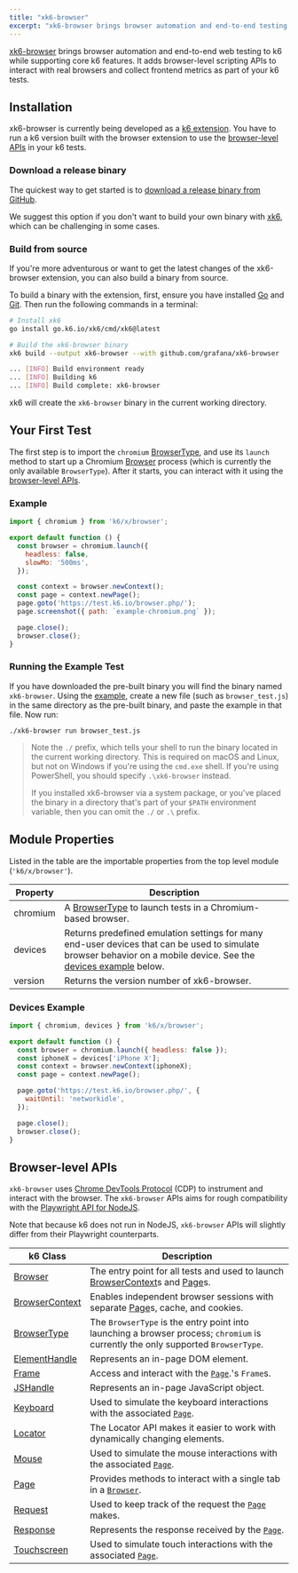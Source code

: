 ```yaml
---
title: "xk6-browser"
excerpt: "xk6-browser brings browser automation and end-to-end testing to k6 while supporting core k6 features. It allows you to interact with real browsers and collect frontend metrics as part of your k6 tests."
---
```


[xk6-browser](https://github.com/grafana/xk6-browser) brings browser automation and end-to-end web testing to k6 while supporting core k6 features. It adds browser-level scripting APIs to interact with real browsers and collect frontend metrics as part of your k6 tests.

## Installation

xk6-browser is currently being developed as a [k6 extension](/extensions). You have to run a k6 version built with the browser extension to use the [browser-level APIs](#browser-level-apis) in your k6 tests.

### Download a release binary

The quickest way to get started is to [download a release binary from GitHub](https://github.com/grafana/xk6-browser/releases).

We suggest this option if you don't want to build your own binary with [xk6](https://github.com/grafana/xk6), which can be challenging in some cases.

### Build from source

If you're more adventurous or want to get the latest changes of the xk6-browser extension, you can also build a binary from source.

To build a binary with the extension, first, ensure you have installed [Go](https://golang.org/doc/install) and [Git](https://git-scm.com/). Then run the following commands in a terminal:

```bash
# Install xk6
go install go.k6.io/xk6/cmd/xk6@latest

# Build the xk6-browser binary
xk6 build --output xk6-browser --with github.com/grafana/xk6-browser

... [INFO] Build environment ready
... [INFO] Building k6
... [INFO] Build complete: xk6-browser
```

xk6 will create the `xk6-browser` binary in the current working directory.


## Your First Test

The first step is to import the `chromium` [BrowserType](/javascript-api/xk6-browser/browsertype), and use its `launch` method to start up a Chromium [Browser](/javascript-api/xk6-browser/browser) process (which is currently the only available `BrowserType`). After it starts, you can interact with it using the [browser-level APIs](#browser-level-apis).

### Example

<CodeGroup labels={[]}>

<!-- eslint-skip -->

```javascript
import { chromium } from 'k6/x/browser';

export default function () {
  const browser = chromium.launch({
    headless: false,
    slowMo: '500ms',
  });

  const context = browser.newContext();
  const page = context.newPage();
  page.goto('https://test.k6.io/browser.php/');
  page.screenshot({ path: `example-chromium.png` });

  page.close();
  browser.close();
}
```

</CodeGroup>

### Running the Example Test

If you have downloaded the pre-built binary you will find the binary named `xk6-browser`. Using the [example](#example), create a new file (such as `browser_test.js`) in the same directory as the pre-built binary, and paste the example in that file. Now run:

```
./xk6-browser run browser_test.js
```

> Note the `./` prefix, which tells your shell to run the binary located in the current working directory. This is required on macOS and Linux, but not on Windows if you're using the `cmd.exe` shell. If you're using PowerShell, you should specify `.\xk6-browser` instead.
>
> If you installed xk6-browser via a system package, or you've placed the binary in a directory that's part of your `$PATH` environment variable, then you can omit the `./` or `.\` prefix.

## Module Properties

Listed in the table are the importable properties from the top level module (`'k6/x/browser'`).

| Property | Description                                                                                                                                                                          |
|----------|--------------------------------------------------------------------------------------------------------------------------------------------------------------------------------------|
| chromium | A [BrowserType](/javascript-api/xk6-browser/browsertype) to launch tests in a Chromium-based browser.                                                                                |
| devices  | Returns predefined emulation settings for many end-user devices that can be used to simulate browser behavior on a mobile device. See the [devices example](#devices-example) below. |
| version  | Returns the version number of xk6-browser.                                                                                                                                           |

### Devices Example

<CodeGroup labels={[]}>

<!-- eslint-skip -->

```javascript
import { chromium, devices } from 'k6/x/browser';

export default function () {
  const browser = chromium.launch({ headless: false });
  const iphoneX = devices['iPhone X'];
  const context = browser.newContext(iphoneX);
  const page = context.newPage();

  page.goto('https://test.k6.io/browser.php/', {
    waitUntil: 'networkidle',
  });

  page.close();
  browser.close();
}
```

</CodeGroup>


## Browser-level APIs

`xk6-browser` uses [Chrome DevTools Protocol](https://chromedevtools.github.io/devtools-protocol/) (CDP) to instrument and interact with the browser. The `xk6-browser` APIs aims for rough compatibility with the [Playwright API for NodeJS](https://playwright.dev/docs/api/class-playwright).

Note that because k6 does not run in NodeJS, `xk6-browser` APIs will slightly differ from their Playwright counterparts.

| k6 Class                                                                | Description                                                                                                                                                     |
|-------------------------------------------------------------------------|-----------------------------------------------------------------------------------------------------------------------------------------------------------------|
| [Browser](/javascript-api/xk6-browser/browser/) <BWIPT />               | The entry point for all tests and used to launch [BrowserContext](/javascript-api/xk6-browser/browsercontext/)s and [Page](/javascript-api/xk6-browser/page/)s. |
| [BrowserContext](/javascript-api/xk6-browser/browsercontext/) <BWIPT /> | Enables independent browser sessions with separate [Page](/javascript-api/xk6-browser/page/)s, cache, and cookies.                                              |
| [BrowserType](/javascript-api/xk6-browser/browsertype/)                 | The `BrowserType` is the entry point into launching a browser process; `chromium` is currently the only supported `BrowserType`.                                |
| [ElementHandle](/javascript-api/xk6-browser/elementhandle/) <BWIPT />   | Represents an in-page DOM element.                                                                                                                              |
| [Frame](/javascript-api/xk6-browser/frame/) <BWIPT />                   | Access and interact with the [`Page`](/javascript-api/xk6-browser/page/).'s `Frame`s.                                                                           |
| [JSHandle](/javascript-api/xk6-browser/jshandle)                        | Represents an in-page JavaScript object.                                                                                                                        |
| [Keyboard](/javascript-api/xk6-browser/keyboard/)                       | Used to simulate the keyboard interactions with the associated [`Page`](/javascript-api/xk6-browser/page/).                                                     |
| [Locator](/javascript-api/xk6-browser/locator/)                         | The Locator API makes it easier to work with dynamically changing elements.                                                                                     |
| [Mouse](/javascript-api/xk6-browser/mouse/)                             | Used to simulate the mouse interactions with the associated [`Page`](/javascript-api/xk6-browser/page/).                                                        |
| [Page](/javascript-api/xk6-browser/page/) <BWIPT />                     | Provides methods to interact with a single tab in a [`Browser`](/javascript-api/xk6-browser/browser/).                                                          |
| [Request](/javascript-api/xk6-browser/request/) <BWIPT />               | Used to keep track of the request the [`Page`](/javascript-api/xk6-browser/page/) makes.                                                                        |
| [Response](/javascript-api/xk6-browser/response/) <BWIPT />             | Represents the response received by the [`Page`](/javascript-api/xk6-browser/page/).                                                                            |
| [Touchscreen](/javascript-api/xk6-browser/touchscreen/)                 | Used to simulate touch interactions with the associated [`Page`](/javascript-api/xk6-browser/page/).                                                            |
